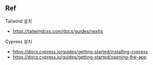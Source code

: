 ## Ref
Tailwind 설치
- https://tailwindcss.com/docs/guides/nextjs

Cypress 설치
- https://docs.cypress.io/guides/getting-started/installing-cypress
- https://docs.cypress.io/guides/getting-started/opening-the-app
